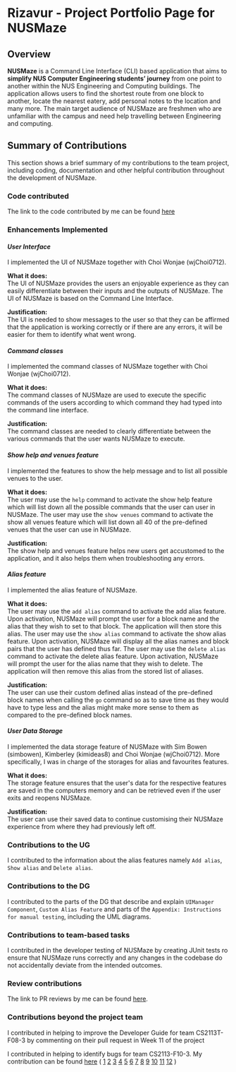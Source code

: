 # Rizavur - Project Portfolio Page for NUSMaze

## Overview
**NUSMaze** is a Command Line Interface (CLI) based application that aims to **simplify NUS Computer Engineering students’ journey** from one point to another within the NUS Engineering and Computing buildings.
The application allows users to find the shortest route from one block to another, locate the nearest eatery, add personal notes to the location and many more.
The main target audience of NUSMaze are freshmen who are unfamiliar with the campus and need help travelling between Engineering and computing.

## Summary of Contributions
This section shows a brief summary of my contributions to the team project, including coding, documentation and other helpful contribution throughout the development of NUSMaze.

### Code contributed
The link to the code contributed by me can be found
[here](https://nus-cs2113-ay2021s2.github.io/tp-dashboard/?search=09&sort=groupTitle&sortWithin=title&since=2021-03-05&timeframe=commit&mergegroup=&groupSelect=groupByRepos&breakdown=false&tabOpen=true&tabType=zoom&zFR=false&until=2021-04-06&zA=Rizavur&zR=AY2021S2-CS2113T-T09-2%2Ftp%5Bmaster%5D&zACS=130.1818181818182&zS=2021-03-05&zFS=09&zU=2021-04-06&zMG=undefined&zFTF=commit&zFGS=groupByRepos)

### Enhancements Implemented
#### *User Interface*
I implemented the UI of NUSMaze together with Choi Wonjae (wjChoi0712).<br>

**What it does:** <br>
The UI of NUSMaze provides the users an enjoyable experience as they can easily differentiate between their inputs and the outputs of NUSMaze. The UI of NUSMaze is based on the Command Line Interface.

**Justification:** <br>
The UI is needed to show messages to the user so that they can be affirmed that the application is working correctly or if there are any errors, it will be easier for them to identify what went wrong.
<br>

#### *Command classes*
I implemented the command classes of NUSMaze together with Choi Wonjae (wjChoi0712).<br>

**What it does:** <br>
The command classes of NUSMaze are used to execute the specific commands of the users according to which command they had typed into the command line interface.

**Justification:** <br>
The command classes are needed to clearly differentiate between the various commands that the user wants NUSMaze to execute.
<br>

#### *Show help and venues feature*
I implemented the features to show the help message and to list all possible venues to the user.<br>

**What it does:** <br>
The user may use the `help` command to activate the show help feature which will list down all the possible commands that the user can user in NUSMaze.
The user may use the `show venues` command to activate the show all venues feature which will list down all 40 of the pre-defined venues that the user can use in NUSMaze.

**Justification:** <br>
The show help and venues feature helps new users get accustomed to the application, and it also helps them when troubleshooting any errors.
<br>

#### *Alias feature*
I implemented the alias feature of NUSMaze.<br>

**What it does:** <br>
The user may use the `add alias` command to activate the add alias feature. Upon activation, NUSMaze will prompt the user for a block name and the alias that they wish to set to that block. The application will then store this alias.
The user may use the `show alias` command to activate the show alias feature. Upon activation, NUSMaze will display all the alias names and block pairs that the user has defined thus far.
The user may use the `delete alias` command to activate the delete alias feature. Upon activation, NUSMaze will prompt the user for the alias name that they wish to delete. The application will then remove this alias from the stored list of aliases.

**Justification:** <br>
The user can use their custom defined alias instead of the pre-defined block names when calling the `go` command so as to save time as they would have to type less and the alias might make more sense to them as compared to the pre-defined block names.
<br>

#### *User Data Storage*
I implemented the data storage feature of NUSMaze with Sim Bowen (simbowen), Kimberley (kimideas8) and Choi Wonjae (wjChoi0712). More specifically, I was in charge of the storages for alias and favourites features.<br>

**What it does:** <br>
The storage feature ensures that the user's data for the respective features are saved in the computers memory and can be retrieved even if the user exits and reopens NUSMaze.

**Justification:** <br>
The user can use their saved data to continue customising their NUSMaze experience from where they had previously left off. 
<br>

### Contributions to the UG
I contributed to the information about the alias features namely `Add alias`, `Show alias` and `Delete alias`.

### Contributions to the DG
I contributed to the parts of the DG that describe and explain `UIManager Component`, `Custom Alias Feature` and parts of the `Appendix: Instructions for manual testing`, including the UML diagrams.

### Contributions to team-based tasks
I contributed in the developer testing of NUSMaze by creating JUnit tests ro ensure that NUSMaze runs correctly and any changes in the codebase do not accidentally deviate from the intended outcomes. <br>

### Review contributions
The link to PR reviews by me can be found [here](https://github.com/AY2021S2-CS2113T-T09-2/tp/pulls?q=is%3Apr+is%3Aclosed+author%3ARizavur).

### Contributions beyond the project team

I contributed in helping to improve the Developer Guide for team CS2113T-F08-3 by commenting on their pull request in Week 11 of the project <br>

I contributed in helping to identify bugs for team CS2113-F10-3. My contribution can be found [here](https://github.com/AY2021S2-CS2113-F10-3/tp/issues) (
[1](https://github.com/AY2021S2-CS2113-F10-3/tp/issues/63)
[2](https://github.com/AY2021S2-CS2113-F10-3/tp/issues/64)
[3](https://github.com/AY2021S2-CS2113-F10-3/tp/issues/65)
[4](https://github.com/AY2021S2-CS2113-F10-3/tp/issues/66)
[5](https://github.com/AY2021S2-CS2113-F10-3/tp/issues/67)
[6](https://github.com/AY2021S2-CS2113-F10-3/tp/issues/68)
[7](https://github.com/AY2021S2-CS2113-F10-3/tp/issues/69)
[8](https://github.com/AY2021S2-CS2113-F10-3/tp/issues/70)
[9](https://github.com/AY2021S2-CS2113-F10-3/tp/issues/71)
[10](https://github.com/AY2021S2-CS2113-F10-3/tp/issues/72)
[11](https://github.com/AY2021S2-CS2113-F10-3/tp/issues/73)
[12](https://github.com/AY2021S2-CS2113-F10-3/tp/issues/74)
) <br>
